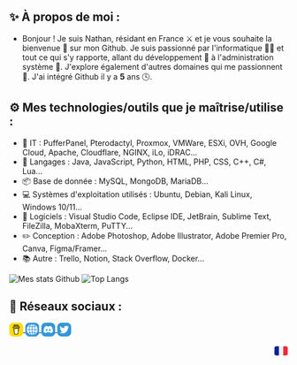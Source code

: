 ## ✨ À propos de moi :
- Bonjour ! Je suis Nathan, résidant en France ⚔️ et je vous souhaite la bienvenue 👋 sur mon Github. Je suis passionné par l'informatique 👨‍💻 et tout ce qui s'y rapporte, allant du développement 📃 à l'administration système 💾. J'explore également d'autres domaines qui me passionnent 👀. J'ai intégré Github il y a **5** ans 🕓.

## ⚙️ Mes technologies/outils que je maîtrise/utilise :
- 💾 IT : PufferPanel, Pterodactyl, Proxmox, VMWare, ESXi, OVH, Google Cloud, Apache, Cloudflare, NGINX, iLo, iDRAC...
- 📃 Langages : Java, JavaScript, Python, HTML, PHP, CSS, C++, C#, Lua...
- 📦 Base de donnée : MySQL, MongoDB, MariaDB...
- 💻 Systèmes d'exploitation utilisés : Ubuntu, Debian, Kali Linux, Windows 10/11...
- 🔨 Logiciels : Visual Studio Code, Eclipse IDE, JetBrain, Sublime Text, FileZilla, MobaXterm, PuTTY...
- ✏️ Conception : Adobe Photoshop, Adobe Illustrator, Adobe Premier Pro, Canva, Figma/Framer...
- 📚 Autre : Trello, Notion, Stack Overflow, Docker...
  
![Mes stats Github](https://github-readme-stats.vercel.app/api?username=nathack-dev&show_icons=true&theme=merko) ![Top Langs](https://github-readme-stats.vercel.app/api/top-langs/?username=nathack-dev&layout=compact&theme=merko)

## 🔗 Réseaux sociaux :
<p align="left">
  <a href="https://www.buymeacoffee.com/nathack" target="_blank">
    <img align="center" src="/images/coffee.png" width="25" height="25"></img>
  </a>
  <a href="https://nathack.fr" target="_blank">
    <img align="center" src="/images/site.png" width="25" height="25"></img>
  </a>
  <a href="https://discord.gg/pFF5y7BX" target="_blank">
    <img align="center" src="/images/server-discord.png" width="25" height="25"></img>
  </a>
  <a href="https://twitter.com/Nathack_" target="_blank">
     <img align="center" src="/images/twitter.png" width="25" height="25"></img>
  </a></p>
<p align="center"><img align="right" src="/images/french.png"></img></p> 
